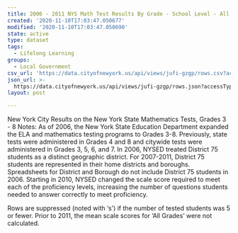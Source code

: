 ```yaml
---
title: 2006 - 2011 NYS Math Test Results By Grade - School Level - All Students
created: '2020-11-10T17:03:47.050677'
modified: '2020-11-10T17:03:47.050690'
state: active
type: dataset
tags:
  - Lifelong Learning
groups:
  - Local Government
csv_url: 'https://data.cityofnewyork.us/api/views/jufi-gzgp/rows.csv?accessType=DOWNLOAD'
json_url: >-
  https://data.cityofnewyork.us/api/views/jufi-gzgp/rows.json?accessType=DOWNLOAD
layout: post

---
```

New York City Results on the New York State Mathematics Tests, Grades 3 - 8
Notes:
As of 2006, the New York State Education Department expanded the ELA and mathematics testing programs to Grades 3-8. Previously, state tests were administered in Grades 4 and 8 and citywide tests were administered in Grades 3, 5, 6, and 7.
In 2006, NYSED treated District 75 students as a distinct geographic district. For 2007-2011, District 75 students are represented in their home districts and boroughs. Spreadsheets for District and Borough do not include District 75 students in 2006.
Starting in 2010, NYSED changed the scale score required to meet each of the proficiency levels, increasing the number of questions students needed to answer correctly to meet proficiency.

Rows are suppressed (noted with ‘s’) if the number of tested students was 5 or fewer. 
Prior to 2011, the mean scale scores for ‘All Grades’ were not calculated.
